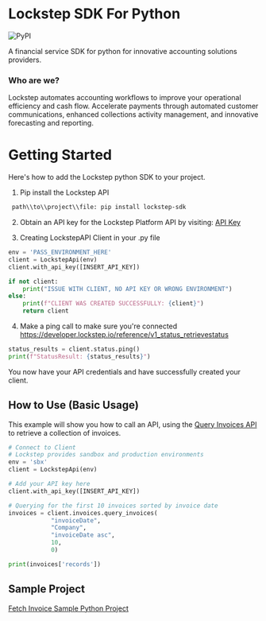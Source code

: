 # Lockstep SDK For Python

![PyPI](https://img.shields.io/pypi/v/lockstep-sdk)

A financial service SDK for python for innovative accounting solutions providers.

### Who are we?

Lockstep automates accounting workflows to improve your operational efficiency and cash flow. Accelerate payments through automated customer communications, enhanced collections activity management, and innovative forecasting and reporting.

# Getting Started

Here's how to add the Lockstep python SDK to your project.

1. Pip install the Lockstep API

```bash
 path\\to\\project\\file: pip install lockstep-sdk
```

2. Obtain an API key for the Lockstep Platform API by visiting: [API Key](https://developer.lockstep.io/docs/api-keys)

3. Creating LockstepAPI Client in your .py file

```python
env = 'PASS_ENVIRONMENT_HERE'
client = LockstepApi(env)
client.with_api_key([INSERT_API_KEY])

if not client:
    print("ISSUE WITH CLIENT, NO API KEY OR WRONG ENVIRONMENT")
else:
    print(f"CLIENT WAS CREATED SUCCESSFULLY: {client}")
    return client
```

4. Make a ping call to make sure you're connected https://developer.lockstep.io/reference/v1_status_retrievestatus

```python
status_results = client.status.ping()
print(f"StatusResult: {status_results}")
```

You now have your API credentials and have successfully created your client.

## How to Use (Basic Usage)

This example will show you how to call an API, using the [Query Invoices API](https://developer.lockstep.io/reference/v1_invoices_queryinvoices) to retrieve a collection of invoices.

```python
# Connect to Client
# Lockstep provides sandbox and production environments
env = 'sbx'
client = LockstepApi(env)

# Add your API key here
client.with_api_key([INSERT_API_KEY])

# Querying for the first 10 invoices sorted by invoice date
invoices = client.invoices.query_invoices(
            "invoiceDate",
            "Company",
            "invoiceDate asc",
            10,
            0)

print(invoices['records'])
```

## Sample Project

[Fetch Invoice Sample Python Project](https://github.com/Lockstep-Network/lockstep-sdk-examples/tree/main/PythonExample)
